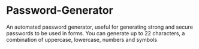 # Password-Generator
An automated password generator, useful for generating strong and secure passwords to be used in forms. You can generate up to 22 characters, a combination of uppercase, lowercase, numbers and symbols
